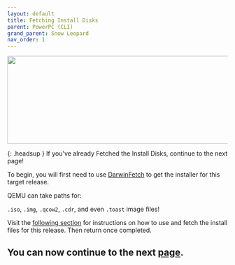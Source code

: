 ```yaml
---
layout: default
title: Fetching Install Disks
parent: PowerPC (CLI)
grand_parent: Snow Leopard
nav_order: 1
---
```


<p align="center">
  <img width="650" height="200" src="../../../../../assets/HeaderFetchingInstaller.png">
</p>

{: .headsup }
If you've already Fetched the Install Disks, continue to the next page!

To begin, you will first need to use [DarwinFetch](https://github.com/royalgraphx/DarwinFetch) to get the installer for this target release.

QEMU can take paths for:

``.iso``, ``.img``, ``.qcow2``, ``.cdr``, and even ``.toast`` image files!

Visit the [following section](../../../../../infocenter/06-FetchingInstaller/03-PowerPC/00-Introduction/) for instructions on how to use and fetch the install files for this release. Then return once completed.

## You can now continue to the next <a href="../01-MacintoshHD">page</a>.

